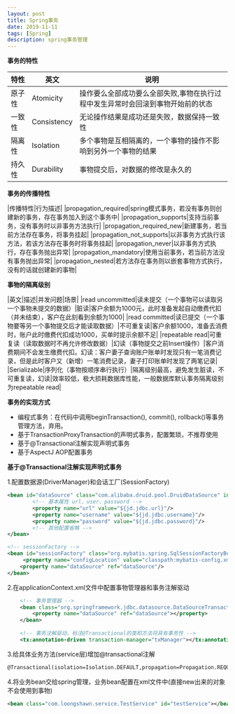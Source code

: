 ```yaml
---
layout: post
title: Spring事务
date: 2019-11-11
tags: [Spring]
description: spring事务管理
---
```


**事务的特性**

|特性|英文|说明|
|---|---|---|
|原子性|Atomicity|操作要么全部成功要么全部失败,事物在执行过程中发生异常时会回滚到事物开始前的状态|
|一致性|Consistency|无论操作结果是成功还是失败，数据保持一致性|
|隔离性|Isolation|多个事物是互相隔离的，一个事物的操作不影响到另外一个事物的结果|
|持久性|Durability|事物提交后，对数据的修改是永久的|

**事务的传播特性**

|传播特性|行为描述|
|propagation_required|spring模式事务，若没有事务则创建新的事务，存在事务加入到这个事务中|
|propagation_supports|支持当前事务，没有事务时以非事务方法执行|
|propagation_required_new|新建事务，若当前方法存在事务，将事务挂起|
|propagation_not_supports|以非事务方式执行该方法，若该方法存在事务时将事务挂起|
|propagation_never|以非事务方式执行，存在事务抛出异常|
|propagation_mandatory|使用当前事务，若当前方法没有事务抛出异常|
|propagation_nested|若方法存在事务则以嵌套事物方式执行，没有的话就创建新的事物|

**事物的隔离级别**

|英文|描述|并发问题|场景|
|read uncommitted|读未提交（一个事物可以读取另一个事物未提交的数据）|脏读|客户余额为1000元，此时准备发起自动缴费代扣（并未结束），客户在此刻看到余额为1000|
|read committed|读已提交（一个事物要等另一个事物提交后才能读取数据）|不可重复读|客户余额1000，准备去消费时，账户此时缴费代扣成功1000，买单时提示余额不足|
|repeatable read|可重复读（读取数据时不再允许修改数据）|幻读（事物提交之前Insert操作）|客户消费期间不会发生缴费代扣。幻读：客户妻子查询账户账单时发现只有一笔消费记录，但是此时客户又（新增）一笔消费记录，妻子打印账单时发现了两笔记录|
|Serializable|序列化（事物按顺序串行执行）|隔离级别最高，避免发生脏读，不可重复读，幻读|效率较低，极大损耗数据库性能，一般数据库默认事务隔离级别为repeatable read|

**事务的实现方式**

- 编程式事务：在代码中调用beginTransaction(), commit(), rollback()等事务管理方法，弃用。
- 基于TransactionProxyTransaction的声明式事务，配置繁琐，不推荐使用
- 基于@Transactional注解实现声明式事务
- 基于AspectJ AOP配置事务

**基于@Transactional注解实现声明式事务**

1.配置数据源(DriverManager)和会话工厂(SessionFactory)
```xml
<bean id="dataSource" class="com.alibaba.druid.pool.DruidDataSource" init-method="init" destroy-method="close">
        <!-- 基本属性 url、user、password -->
        <property name="url" value="${jd.jdbc.url}"/>
        <property name="username" value="${jd.jdbc.username}"/>
        <property name="password" value="${jd.jdbc.password}"/>
        <!-- 其他配置省略 -->
</bean>

<!-- sessionFactory -->
<bean id="sessionFactory" class="org.mybatis.spring.SqlSessionFactoryBean">
	 <property name="configLocation" value="classpath:mybatis-config.xml"></property>
	<property name="dataSource" ref="dataSource"/>
</bean>
```

2.在applicationContext.xml文件中配置事物管理器和事务注解驱动
```xml
    <!-- 事务管理器 -->
    <bean class="org.springframework.jdbc.datasource.DataSourceTransactionManager" id="txManager">
        <property name="dataSource" ref="dataSource"></property>
    </bean>
 
    <!-- 事务注解驱动，标注@Transactional的类和方法将具有事务性 -->
    <tx:annotation-driven transaction-manager="txManager"></tx:annotation-driven>
```

3.给具体业务方法(service层)增加@transactional注解
```html
@Transactional(isolation=Isolation.DEFAULT,propagation=Propagation.REQUIRED,rollbackFor=DefineException.class)

```

4.将业务bean交给spring管理，业务bean配置在xml文件中(直接new出来的对象不会使用到事物)
```xml
<bean class="com.loongshawn.service.TestService" id="testService"></bean>
```


